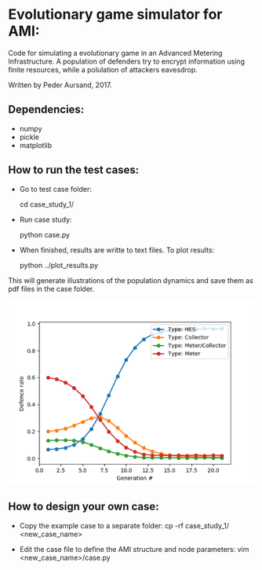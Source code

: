 # Evolutionary game simulator for AMI:

Code for simulating a evolutionary game in an Advanced Metering Infrastructure. A population of defenders try to encrypt information using finite resources, while a polulation of attackers eavesdrop. 

Written by Peder Aursand, 2017.

## Dependencies:
- numpy
- pickle
- matplotlib

## How to run the test cases:

- Go to test case folder:

    cd case_study_1/

- Run case study:

    python case.py

- When finished, results are writte to text files. To plot results:

    python ../plot_results.py

This will generate illustrations of the population dynamics and save them as
pdf files in the case folder.

![Example](./gfx/example.png)

## How to design your own case:

- Copy the example case to a separate folder:
    cp -rf case_study_1/ <new_case_name>

- Edit the case file to define the AMI structure and node parameters:
    vim <new_case_name>/case.py
